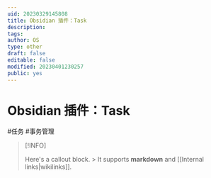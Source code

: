 ```yaml
---
uid: 20230329145808
title: Obsidian 插件：Task
description: 
tags: 
author: OS
type: other
draft: false
editable: false
modified: 20230401230257
public: yes
---
```


# Obsidian 插件：Task

#任务 #事务管理

> [!INFO]
>
> Here's a callout block. > It supports **markdown** and [[Internal links|wikilinks]].